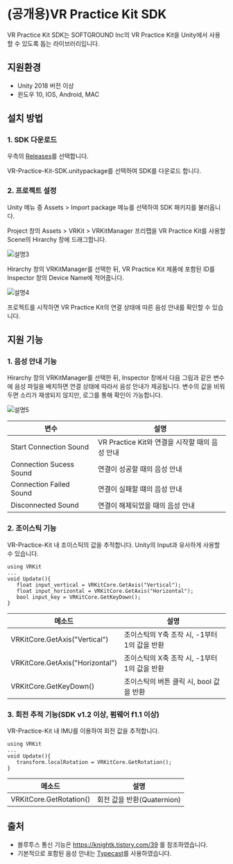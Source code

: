 # (공개용)VR Practice Kit SDK

VR Practice Kit SDK는 SOFTGROUND Inc의 VR Practice Kit을 Unity에서 사용할 수 있도록 돕는 라이브러리입니다.

## 지원환경
* Unity 2018 버전 이상
* 윈도우 10, IOS, Android, MAC

## 설치 방법

### 1. SDK 다운로드
우측의 [Releases](https://github.com/sgkim6326/VR-Practice-Kit-SDK/releases)를 선택합니다.

VR-Practice-Kit-SDK.unitypackage를 선택하여 SDK를 다운로드 합니다.

### 2. 프로젝트 설정
Unity 메뉴 중 Assets > Import package 메뉴를 선택하여 SDK 패키지를 불러옵니다.

Project 창의 Assets > VRKit > VRKitManager 프리팹을 VR Practice Kit를 사용할 Scene의 Hirarchy 창에 드래그합니다.

![설명3](https://user-images.githubusercontent.com/48825287/105768227-6db5c580-5f9f-11eb-965b-c32caa7b3497.png)


Hirarchy 창의 VRKitManager를 선택한 뒤, VR Practice Kit 제품에 포함된 ID를 Inspector 창의 Device Name에 적어줍니다.

![설명4](https://user-images.githubusercontent.com/48825287/105768770-3693e400-5fa0-11eb-83b4-869a3186d4db.png)


프로젝트를 시작하면 VR Practice Kit의 연결 상태에 따른 음성 안내를 확인할 수 있습니다.

## 지원 기능

### 1. 음성 안내 기능
Hirarchy 창의 VRKitManager를 선택한 뒤, Inspector 창에서 다음 그림과 같은 변수에 음성 파일을 배치하면 연결 상태에 따라서 음성 안내가 제공됩니다.
변수의 값을 비워두면 소리가 재생되지 않지만, 로그를 통해 확인이 가능합니다.

![설명5](https://user-images.githubusercontent.com/48825287/105769268-ee28f600-5fa0-11eb-9a38-fb741eeb4dfe.png) 


|변수|설명|
|------|---|
|Start Connection Sound|VR Practice Kit와 연결을 시작할 때의 음성 안내|
|Connection Sucess Sound|연결이 성공할 때의 음성 안내|
|Connection Failed Sound|연결이 실패할 떄의 음성 안내|
|Disconnected Sound|연결이 해제되었을 때의 음성 안내|

### 2. 조이스틱 기능
VR-Practice-Kit 내 조이스틱의 값을 추적합니다.
Unity의 Input과 유사하게 사용할 수 있습니다.
```
using VRKit
...
void Update(){
   float input_vertical = VRKitCore.GetAxis("Vertical");
   float input_horizontal = VRKitCore.GetAxis("Horizontal");
   bool input_key = VRKitCore.GetKeyDown();
}
```
|메소드|설명|
|------|---|
|VRKitCore.GetAxis("Vertical")|조이스틱의 Y축 조작 시, -1부터 1의 값을 반환|
|VRKitCore.GetAxis("Horizontal")|조이스틱의 X축 조작 시, -1부터 1의 값을 반환|
|VRKitCore.GetKeyDown()|조이스틱의 버튼 클릭 시, bool 값을 반환|
### 3. 회전 추적 기능(SDK v1.2 이상, 펌웨어 f1.1 이상)
VR-Practice-Kit 내 IMU를 이용하여 회전 값을 추적합니다.
```
using VRKit
...
void Update(){
   transform.localRotation = VRKitCore.GetRotation();
}
```
|메소드|설명|
|------|---|
|VRKitCore.GetRotation()|회전 값을 반환(Quaternion)|

## 출처
* 블루투스 통신 기능은 https://knightk.tistory.com/39 를 참조하였습니다.
* 기본적으로 포함된 음성 안내는 [Typecast](https://typecast.ai/)를 사용하였습니다.
